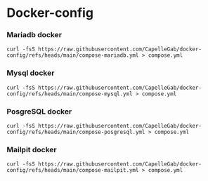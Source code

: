 # Docker-config

### Mariadb docker
```
curl -fsS https://raw.githubusercontent.com/CapelleGab/docker-config/refs/heads/main/compose-mariadb.yml > compose.yml
```

### Mysql docker
```
curl -fsS https://raw.githubusercontent.com/CapelleGab/docker-config/refs/heads/main/compose-mysql.yml > compose.yml
```

### PosgreSQL docker
```
curl -fsS https://raw.githubusercontent.com/CapelleGab/docker-config/refs/heads/main/compose-posgresql.yml > compose.yml
```

### Mailpit docker
```
curl -fsS https://raw.githubusercontent.com/CapelleGab/docker-config/refs/heads/main/compose-mailpit.yml > compose.yml
```
